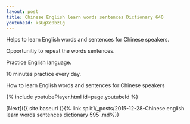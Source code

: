 ```yaml
---
layout: post
title: Chinese English learn words sentences Dictionary 640 
youtubeId: ksGgXc0bzLg
---
```

 
 
Helps to learn English words and sentences for Chinese speakers.

Opportunitiy to repeat the words sentences. 

Practice English language. 
 
10 minutes practice every day. 
 
How to learn English words and sentences for Chinese speakers 
 
{% include youtubePlayer.html id=page.youtubeId %}
 
 
[Next]({{ site.baseurl }}{% link  split1/_posts/2015-12-28-Chinese english learn words sentences dictionary 595 .md%})
 
